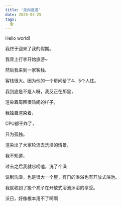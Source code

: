 ```yaml
---
title: '走向速通'
date: 2020-03-25
tags:
  舍
---
```

Hello world!

我终于迎来了我的假期。

我背上行李开始旅游~

然后我来到一家客栈、

客栈很大。因为他的一个房间给了4、5个人住。

我到底是不是人呀，我反正在那里，

渲染着周围很热闹的样子，

我独自渲染着，

CPU都干炸了，

只为孤独。

渲染出了大家轮流去洗澡的情景，

我不知道，

过去之后我就唠唠嗑，洗了个澡

说到洗澡，也是很大一个屋，有门的淋浴也有开放式浴池。

我就收到了搬个凳子在开放式浴池沐浴的享受。

沃日，好像根本用不了啊啊
